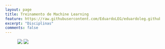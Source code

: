 ```yaml
---
layout: page
title: Treinamento de Machine Learning
feature: https://raw.githubusercontent.com/EduardoLEG/eduardoleg.github.io/master/assets/img/INF.jpg
excerpt: "Disciplinas"
comments: false
---
```


<figure class="half">
	<a href="https://eduardoleg.github.io/bradesco/modulo1/"><img src="https://raw.githubusercontent.com/EduardoLEG/eduardoleg.github.io/master/assets/img/bradesco11.png"></a>
	<a href="https://eduardoleg.github.io/bradesco/modulo2/"><img src="https://raw.githubusercontent.com/EduardoLEG/eduardoleg.github.io/master/assets/img/bradesco22.png"></a>
</figure>
